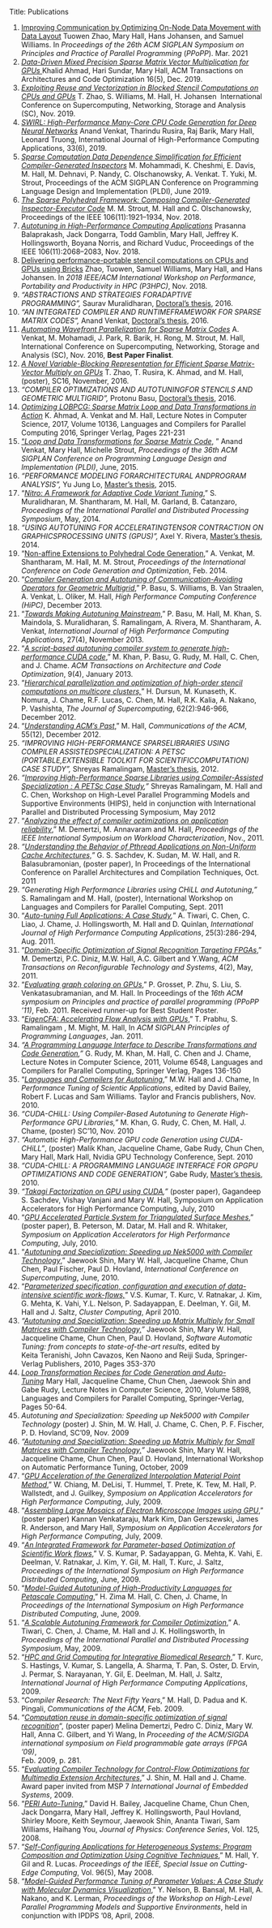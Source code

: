 Title: Publications

1. [Improving Communication by Optimizing On-Node Data Movement with Data Layout](https://dl.acm.org/doi/abs/10.1145/3437801.3441598) Tuowen Zhao, Mary Hall, Hans Johansen, and Samuel Williams. In <i>Proceedings of the 26th ACM SIGPLAN Symposium on Principles and Practice of Parallel Programming</i> (<i>PPoPP</i>). Mar. 2021
1. [<em>Data-Driven Mixed Precision Sparse Matrix Vector Multiplication for GPUs</em> ](https://dl.acm.org/doi/10.1145/3371275)Khalid Ahmad, Hari Sundar, Mary Hall, ACM Transactions on Architectures and Code Optimization 16(5), Dec. 2019.
1. [<em>Exploiting Reuse and Vectorization in Blocked Stencil </em><em>Computations on CPUs and GPUs</em>](https://dl.acm.org/doi/abs/10.1145/3295500.3356210) T. Zhao, S. Williams, M. Hall, H. Johansen  International Conference on Supercomputing, Networking, Storage and Analysis (SC), Nov. 2019.
1. [<em>SWIRL: High-Performance Many-Core CPU Code Generation for Deep Neural </em><em>Networks</em>](https://journals.sagepub.com/doi/full/10.1177/1094342019866247) Anand Venkat, Tharindu Rusira, Raj Barik, Mary Hall, Leonard Truong, International Journal of High-Performance Computing Applications, 33(6), 2019.
1. [<em>Sparse Computation Data Dependence Simplification for Efficient Compiler-Generated Inspectors</em>](https://dl.acm.org/doi/abs/10.1145/3314221.3314646) M. Mohammadi, K. Cheshmi, E. Davis, M. Hall, M. Dehnavi, P. Nandy, C. Olschanowsky, A. Venkat. T. Yuki, M. Strout, Proceedings of the ACM SIGPLAN Conference on Programming Language Design and Implementation (PLDI), June 2019.
1. [<em>The Sparse Polyhedral Framework: Composing Compiler-Generated Inspector-Executor Code</em>](https://ieeexplore.ieee.org/abstract/document/8436444) M. M. Strout, M. Hall and C. Olschanowsky, Proceedings of the IEEE 106(11):1921&#8211;1934, Nov. 2018.
1. <em>[Autotuning in High-Performance Computing Applications](https://ieeexplore.ieee.org/abstract/document/8423171/) </em>Prasanna Balaprakash, Jack Dongarra, Todd Gamblin, Mary Hall, Jeffrey K. Hollingsworth, Boyana Norris, and Richard Vuduc, Proceedings of the IEEE 106(11):2068&#8211;2083, Nov. 2018.
1. [Delivering performance-portable stencil computations on CPUs and GPUs using Bricks](https://ieeexplore.ieee.org/abstract/document/8639931) Zhao, Tuowen, Samuel Williams, Mary Hall, and Hans Johansen. In <i>2018 IEEE/ACM International Workshop on Performance, Portability and Productivity in HPC (P3HPC)</i>, Nov. 2018.
1. <em>&#8220;ABSTRACTIONS AND STRATEGIES FORADAPTIVE PROGRAMMING&#8221;, </em>Saurav Muralidharan, [Doctoral&#8217;s thesis](https://collections.lib.utah.edu/details?id=1344529&amp;q=Abstractions+and+strategies+for+adaptive+programming), 2016.
1. <em>&#8220;AN INTEGRATED COMPILER AND RUNTIMEFRAMEWORK FOR SPARSE MATRIX CODES&#8221;, </em>Anand Venkat, [Doctoral&#8217;s thesis](https://collections.lib.utah.edu/details?id=1344743&amp;q=n+integrated+compiler+and+runtime+framework+for+sparse+matrix+codes), 2016.
1. [<em>Automating Wavefront Parallelization for Sparse Matrix Codes</em>](https://ieeexplore.ieee.org/abstract/document/7877119/) A. Venkat, M. Mohamadi, J. Park, R. Barik, H. Rong, M. Strout, M. Hall, International Conference on Supercomputing, Networking, Storage and Analysis (SC), Nov. 2016, <strong>Best Paper Finalist</strong>.
1. [<em>A Novel Variable-Blocking Representation for Efficient Sparse Matrix-Vector Multiply on GPUs</em>](https://www.semanticscholar.org/paper/A-Novel-Variable-Blocking-Representation-for-Sparse-Zhao-Patabandi/16188762c2f6da6ce7b04c15dc1ffbaf2afdbbbb?p2df) T. Zhao, T. Rusira, K. Ahmad, and M. Hall, (poster), SC16, November, 2016.
1. <em>&#8220;COMPILER OPTIMIZATIONS AND AUTOTUNINGFOR STENCILS AND GEOMETRIC MULTIGRID&#8221;, </em>Protonu Basu, [Doctoral&#8217;s thesis](https://collections.lib.utah.edu/details?id=197634&amp;q=Compiler+optimizations+and+autotuning+for+stencils+and+geometric+multigrid), 2016.
1. [<em>Optimizing LOBPCG: Sparse Matrix Loop and Data Transformations in Action</em>](https://link.springer.com/chapter/10.1007/978-3-319-52709-3_17) K. Ahmad, A. Venkat and M. Hall, Lecture Notes in Computer Science, 2017, Volume 10136, Languages and Compilers for Parallel Computing 2016, Springer Verlag, Pages 221-231
1. [&#8220;<em>Loop and Data Transformations for Sparse Matrix Code</em>,](http://dl.acm.org/citation.cfm?id=2738003) &#8221; Anand Venkat, Mary Hall, Michelle Strout, <em> Proceedings of the 36th ACM SIGPLAN Conference on Programming Language Design and Implementation (PLDI)</em>, June, 2015.
1. <em>&#8220;PERFORMANCE MODELING FORARCHITECTURAL ANDPROGRAM ANALYSIS&#8221;, </em>Yu Jung Lo, [Master&#8217;s thesis](https://collections.lib.utah.edu/details?id=197272&amp;facet_setname_s=%22ir_etd%22&amp;q=Mary+W.+Hall+thesis&amp;year_start=1998&amp;year_end=2020&amp;facet_type_t=%22Text%22), 2015.
1. &#8220;[<em>Nitro: A Framework for Adaptive Code Variant Tuning</em>](https://ieeexplore.ieee.org/abstract/document/6877283/),&#8221; S. Muralidharan, M. Shantharam, M. Hall, M. Garland, B. Catanzaro, <em>Proceedings of the International Parallel and Distributed Processing Symposium</em>, May, 2014.
1. <em>&#8220;USING AUTOTUNING FOR ACCELERATINGTENSOR CONTRACTION ON GRAPHICSPROCESSING UNITS (GPUS)&#8221;, </em>Axel Y. Rivera, [Master&#8217;s thesis](https://collections.lib.utah.edu/details?id=196897&amp;facet_setname_s=%22ir_etd%22&amp;q=Mary+W.+Hall+thesis&amp;year_start=1998&amp;year_end=2020&amp;facet_type_t=%22Text%22), 2014.
1. &#8220;[Non-affine Extensions to Polyhedral Code Generation](https://dl.acm.org/doi/abs/10.1145/2581122.2544141),&#8221; A. Venkat, M. Shantharam, M. Hall, M. M. Strout, <em>Proceedings of the International Conference on Code Generation and Optimization</em>, Feb. 2014.
1. &#8220;[<em>Compiler Generation and Autotuning of Communication-Avoiding Operators for Geometric Multigrid</em>](https://ieeexplore.ieee.org/abstract/document/6799131),&#8221; P. Basu, S. Williams, B. Van Straalen, A. Venkat, L. Oliker, M. Hall, <em>High Performance Computing Conference (HiPC)</em>, December 2013.
1. “[<em>Towards Making Autotuning Mainstream</em>](https://journals.sagepub.com/doi/full/10.1177/1094342013493644),&#8221; P. Basu, M. Hall, M. Khan, S. Maindola, S. Muralidharan, S. Ramalingam, A. Rivera, M. Shantharam, A. Venkat, <em>International Journal of High Performance Computing Applications</em>, 27(4), November 2013.
1. &#8220;[<em>A script-based autotuning compiler system to generate high-performance CUDA code</em>](https://dl.acm.org/doi/abs/10.1145/2400682.2400690),&#8221; M. Khan, P. Basu, G. Rudy, M. Hall, C. Chen, and J. Chame. <em>ACM Transactions on Architecture and Code Optimization</em>, 9(4), January 2013.
1. &#8220;[<em>Hierarchical parallelization and optimization of high-order stencil computations on multicore</em> <em>clusters,</em>](https://link.springer.com/article/10.1007/s11227-012-0764-z)&#8221; H. Dursun, M. Kunaseth, K. Nomura, J. Chame, R.F. Lucas, C. Chen, M. Hall, R.K. Kalia, A. Nakano, P. Vashishta, <em>The Journal of Supercomputing</em>, 62(2):946-966, December 2012.
1. &#8220;[<em>Understanding ACM&#8217;s Past</em>,](https://dl.acm.org/doi/fullHtml/10.1145/2380656.2380657)&#8221; M. Hall, <em>Communications of the ACM</em>, 55(12), December 2012.
1. <em>&#8220;IMPROVING HIGH-PERFORMANCE SPARSELIBRARIES USING COMPILER ASSISTEDSPECIALIZATION: A PETSC (PORTABLE,EXTENSIBLE TOOLKIT FOR SCIENTIFICCOMPUTATION) CASE STUDY&#8221;, </em>Shreyas Ramalingam, [Master&#8217;s thesis](https://collections.lib.utah.edu/details?id=194856&amp;facet_setname_s=%22ir_etd%22&amp;q=Mary+W.+Hall+thesis&amp;year_start=1998&amp;year_end=2020&amp;facet_type_t=%22Text%22), 2012.
1. <em>“[Improving High-Performance Sparse Libraries using Compiler-Assisted Specialization : A PETSc Case Study](https://ieeexplore.ieee.org/abstract/document/6270683),”</em> Shreyas Ramalingam, M. Hall and C. Chen, Workshop on High-Level Parallel Programming Models and Supportive Environments (HIPS), held in conjunction with International Parallel and Distributed Processing Symposium, May 2012
1. &#8220;[<em>Analyzing the effect of compiler optimizations on application reliability</em>](https://ieeexplore.ieee.org/abstract/document/6114178),&#8221; M. Demertzi, M. Annavaram and M. Hall, <em>Proceedings of the IEEE International Symposium on Workload Characterization</em>, Nov., 2011.
1. <em>“[Understanding the Behavior of Pthread Applications on Non-Uniform Cache Architectures,](https://ieeexplore.ieee.org/abstract/document/6113802)” </em>G. S. Sachdev, K. Sudan, M. W. Hall, and R. Balasubramonian, (poster paper), In Proceedings of the International Conference on Parallel Architectures and Compilation Techniques, Oct. 2011
1. <em>“Generating High Performance Libraries using CHiLL and Autotuning,”</em> S. Ramalingam and M. Hall, (poster), International Workshop on Languages and Compilers for Parallel Computing, Sept. 2011
1. &#8220;<em>[Auto-tuning Full Applications: A Case Study](https://journals.sagepub.com/doi/abs/10.1177/1094342011414744),</em>&#8221; A. Tiwari, C. Chen, C. Liao, J. Chame, J. Hollingsworth, M. Hall and D. Quinlan, <em>International Journal of High Performance Computing Applications</em>, 25(3):286-294, Aug. 2011.
1. &#8220;[<em>Domain-Specific Optimization of Signal Recognition Targeting FPGAs</em>](https://dl.acm.org/doi/abs/10.1145/1968502.1968508),&#8221; M. Demertzi, P.C. Diniz, M.W. Hall, A.C. Gilbert and Y.Wang, <em>ACM Transactions on Reconfigurable Technology</em> <em>and Systems</em>, 4(2), May, 2011.
1. &#8220;[<em>Evaluating graph coloring on GPUs</em>](https://dl.acm.org/doi/abs/10.1145/1941553.1941597),&#8221; P. Grosset, P. Zhu, S. Liu, S. Venkatasubramanian, and M. Hall. In Proceedings of the <em>16th ACM symposium on Principles and practice of parallel programming (PPoPP &#8217;11)</em>, Feb. 2011. Received runner-up for Best Student Poster.
1. &#8220;[<em>EigenCFA: Accelerating Flow Analysis with GPUs</em>,](https://dl.acm.org/doi/abs/10.1145/1925844.1926445)&#8221; T. Prabhu, S. Ramalingam , M. Might, M. Hall, In <em>ACM SIGPLAN Principles of Programming Languages</em>, Jan. 2011.
1. <em>“[A Programming Language Interface to Describe Transformations and Code Generation](https://link.springer.com/chapter/10.1007/978-3-642-19595-2_10),”</em> G. Rudy, M. Khan, M. Hall, C. Chen and J. Chame, Lecture Notes in Computer Science, 2011, Volume 6548, Languages and Compilers for Parallel Computing, Springer Verlag, Pages 136-150
1. &#8220;[<em>Languages and Compilers for Autotuning</em>,](https://www.taylorfrancis.com/books/e/9780429149900/chapters/10.1201/b10509-14)&#8221; M.W. Hall and J. Chame, In <em>Performance Tuning of Scientic Applications</em>, edited by David Bailey, Robert F. Lucas and Sam Williams. Taylor and Francis publishers, Nov. 2010.
1. <em>“CUDA-CHiLL: Using Compiler-Based Autotuning to Generate High-Performance GPU Libraries,”</em> M. Khan, G. Rudy, C. Chen, M. Hall, J. Chame, (poster) SC’10, Nov. 2010
1. <em>“Automatic High-Performance GPU code Generation using CUDA-CHiLL”</em>, (poster) Malik Khan, Jacqueline Chame, Gabe Rudy, Chun Chen, Mary Hall, Mark Hall, Nvidia GPU Technology Conference, Sept. 2010
1. <em>&#8220;CUDA-CHILL: A PROGRAMMING LANGUAGE INTERFACE FOR GPGPU OPTIMIZATIONS AND CODE GENERATION&#8221;, </em>Gabe Rudy, [Master&#8217;s thesis](https://collections.lib.utah.edu/details?id=192188&amp;facet_school_or_college_t=%22School+of+Computing%22&amp;facet_setname_s=ir_etd), 2010.
1. <em>“[Takagi Factorization on GPU using CUDA](https://www.semanticscholar.org/paper/Takagi-Factorization-on-GPU-using-CUDA-Sachdev-Vanjani/6b925d8a8c024804993348c77f3c59f60f7742b2?p2df),”</em> (poster paper), Gagandeep S. Sachdev, Vishay Vanjani and Mary W. Hall, Symposium on Application Accelerators for High Performance Computing, July, 2010
1. &#8220;[<em>GPU Accelerated Particle System for Triangulated Surface Meshes</em>](http://saahpc.ncsa.illinois.edu/10/papers/paper_41.pdf),&#8221; (poster paper), B. Peterson, M. Datar, M. Hall and R. Whitaker, <em>Symposium on Application Accelerators for High Performance Computing</em>, July, 2010.
1. &#8220;[<em>Autotuning and Specialization: Speeding up Nek5000 with Compiler Technology</em>,](https://dl.acm.org/doi/10.1145/1810085.1810120)&#8221; Jaewook Shin, Mary W. Hall, Jacqueline Chame, Chun Chen, Paul Fischer, Paul D. Hovland, <em>International Conference on Supercomputing</em>, June, 2010.
1. &#8220;[<em>Parameterized specification, configuration and execution of data-intensive scientific work-flows,</em>](https://link.springer.com/article/10.1007%2Fs10586-010-0133-8)&#8221; V.S. Kumar, T. Kurc, V. Ratnakar, J. Kim, G. Mehta, K. Vahi, Y.L. Nelson, P. Sadayappan, E. Deelman, Y. Gil, M. Hall and J. Saltz, <em>Cluster Computing</em>, April 2010.
1. <em>“[Autotuning and Specialization: Speeding up Matrix Multiply for Small Matrices with Compiler Technology,](https://link.springer.com/chapter/10.1007/978-1-4419-6935-4_20)” </em>Jaewook Shin, Mary W. Hall, Jacqueline Chame, Chun Chen, Paul D. Hovland, <em>Software Automatic Tuning: from concepts to state-of-the-art results</em>, edited by Keita Teranishi, John Cavazos, Ken Naono and Reiji Suda, Springer-Verlag Publishers, 2010, Pages 353-370
1. <em>[Loop Transformation Recipes for Code Generation and Auto-Tuning](https://link.springer.com/chapter/10.1007/978-3-642-13374-9_4) </em>Mary Hall, Jacqueline Chame, Chun Chen, Jaewook Shin and Gabe Rudy, Lecture Notes in Computer Science, 2010, Volume 5898, Languages and Compilers for Parallel Computing, Springer-Verlag, Pages 50-64.
1. <em>Autotuning and Specialization: Speeding up Nek5000 with Compiler Technology</em> (poster) J. Shin, M. W. Hall, J. Chame, C. Chen, P. F. Fischer, P. D. Hovland, SC’09, Nov. 2009
1. <em>“[Autotuning and Specialization: Speeding up Matrix Multiply for Small Matrices with Compiler Technology,](http://iwapt.org/2009/pdf/iwapt2009_shin.pdf)” </em>Jaewook Shin, Mary W. Hall, Jacqueline Chame, Chun Chen, Paul D. Hovland, International Workshop on Automatic Performance Tuning, October, 2009
1. &#8220;[<em>GPU Acceleration of the Generalized Interpolation Material Point Method</em>,](http://saahpc.ncsa.illinois.edu/09/papers/Chiang_paper.pdf)&#8221; W. Chiang, M. DeLisi, T. Hummel, T. Prete, K. Tew, M. Hall, P. Wallstedt, and J. Guilkey, <em>Symposium on Application Accelerators for High Performance Computing</em>, July, 2009.
1. &#8220;[<em>Assembling Large Mosaics of Electron Microscope Images using GPU</em>](http://www.sci.utah.edu/publications/kannanuv09/Venkataraju_SAAHPC09.pdf),&#8221; (poster paper) Kannan Venkataraju, Mark Kim, Dan Gerszewski, James R. Anderson, and Mary Hall, <em>Symposium on Application Accelerators for High Performance Computing</em>, July, 2009.
1. &#8220;[<em>An Integrated Framework for Parameter-based Optimization of Scientific Work flows</em>](https://dl.acm.org/doi/abs/10.1145/1551609.1551638),&#8221; V. S. Kumar, P. Sadayappan, G. Mehta, K. Vahi, E. Deelman, V. Ratnakar, J. Kim, Y. Gil, M. Hall, T. Kurc, J. Saltz, <em>Proceedings of the International Symposium on High Performance Distributed Computing</em>, June, 2009.
1. &#8220;[<em>Model-Guided Autotuning of High-Productivity Languages for Petascale Computing</em>](https://dl.acm.org/doi/abs/10.1145/1551609.1551611),&#8221; H. Zima M. Hall, C. Chen, J. Chame, In <em>Proceedings of the International Symposium on High Performance Distributed Computing</em>, June, 2009.
1. &#8220;[<em>A Scalable Autotuning Framework for Compiler Optimization</em>](https://ieeexplore.ieee.org/abstract/document/5161054/),&#8221; A. Tiwari, C. Chen, J. Chame, M. Hall and J. K. Hollingsworth, In <em>Proceedings of the International Parallel and Distributed Processing Symposium</em>, May, 2009.
1. &#8220;[<em>HPC and Grid Computing for Integrative Biomedical Research</em>](https://journals.sagepub.com/doi/abs/10.1177/1094342009106192),&#8221; T. Kurc, S. Hastings, V. Kumar, S. Langella, A. Sharma, T. Pan, S. Oster, D. Ervin, J. Permar, S. Narayanan, Y. Gil, E. Deelman, M. Hall, J. Saltz, <em>International Journal of High Performance Computing Applications</em>, 2009.
1. &#8220;<em>Compiler Research: The Next Fifty Years</em>,&#8221; M. Hall, D. Padua and K. Pingali, <em>Communications of the ACM</em>, Feb. 2009.
1. &#8220;[<em>Computation reuse in domain-specific optimization of signal recognition</em>](https://dl.acm.org/doi/abs/10.1145/1508128.1508190)&#8220;, (poster paper) Melina Demertzi, Pedro C. Diniz, Mary W. Hall, Anna C. Gilbert, and Yi Wang, In <em>Proceeding of the ACM/SIGDA international symposium on Field programmable gate arrays (FPGA &#8217;09)</em>,<br /> Feb. 2009, p. 281.
1. &#8220;[<em>Evaluating Compiler Technology for Control-Flow Optimizations for Multimedia Extension</em> <em>Architectures</em>](https://www.sciencedirect.com/science/article/pii/S0141933109000180),&#8221; J. Shin, M. Hall and J. Chame. Award paper invited from MSP 7 <em>International Journal of Embedded Systems</em>, 2009.
1. &#8220;[<em>PERI Auto-Tuning</em>](https://iopscience.iop.org/article/10.1088/1742-6596/125/1/012089/meta),&#8221; David H. Bailey, Jacqueline Chame, Chun Chen, Jack Dongarra, Mary Hall, Jeffrey K. Hollingsworth, Paul Hovland, Shirley Moore, Keith Seymour, Jaewook Shin, Ananta Tiwari, Sam Williams, Haihang You, <em>Journal of Physics: Conference Series</em>, Vol. 125, 2008.
1. &#8220;[<em>Self-Configuring Applications for Heterogeneous Systems: Program Composition and Optimization Using Cognitive Techniques</em>](https://ieeexplore.ieee.org/abstract/document/4483500/),&#8221; M. Hall, Y. Gil and R. Lucas. <em>Proceedings of the IEEE, Special Issue on Cutting-Edge Computing</em>, Vol. 96(5), May 2008.
1. &#8220;[<em>Model-Guided Performance Tuning of Parameter Values: A Case Study with Molecular Dynamics Visualization</em>](https://ieeexplore.ieee.org/abstract/document/4536189/),&#8221; Y. Nelson, B. Bansal, M. Hall, A. Nakano, and K. Lerman, <em>Proceedings of the Workshop on High-Level Parallel Programming Models and Supportive Environments</em>, held in conjunction with IPDPS &#8217;08, April, 2008.
